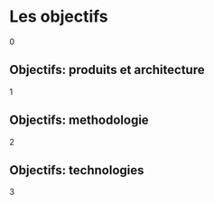 # Les objectifs

0


## Objectifs: produits et architecture

1


## Objectifs: methodologie

2


## Objectifs: technologies

3
